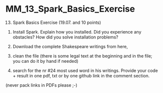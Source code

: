 # MM_13_Spark_Basics_Exercise


13. Spark Basics Exercise (19.07. and 10 points)

1) Install Spark. Explain how you installed. Did you experience any obstacles? How did you solve installation problems?

2) Download the complete Shakespeare writings from here, 

3) clean the file (there is some legal text at the beginning and in the file; you can do it by hand if needed)

4) search for the nr #24 most used word in his writings. Provide your code + result in one pdf, txt or by one github link in the comment section.

(never pack links in PDFs please ;-)
